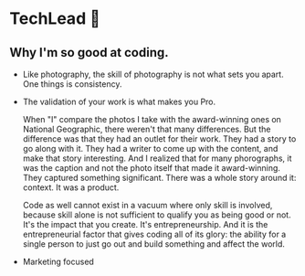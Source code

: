 # TechLead :smiling_face_with_three_hearts:

## Why I'm so good at coding. 
- Like photography, the skill of photography is not what sets you apart. One things is consistency. 
- The validation of your work is what makes you Pro. 
  
    When "I" compare the photos I take with the award-winning ones on National Geographic, there weren't that many differences. But the difference was that they had an outlet for their work. They had a story to go along with it. They had a writer to come up with the content, and make that story interesting. And I realized that for many phorographs, it was the caption and not the photo itself that made it award-winning. They captured something significant. There was a whole story around it: context. It was a product. 
    
    Code as well cannot exist in a vacuum where only skill is involved, because skill alone is not sufficient to qualify you as being good or not. It's the impact that you create. It's entrepreneurship. And it is the entrepreneurial factor that gives coding all of its glory: the ability for a single person to just go out and build something and affect the world. 

- Marketing focused 
